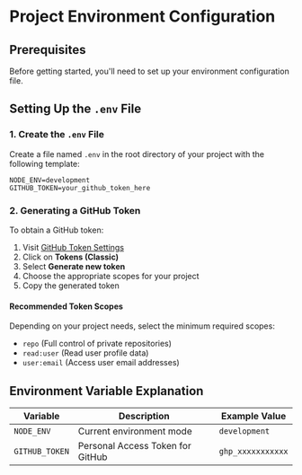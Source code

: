 # Project Environment Configuration

## Prerequisites

Before getting started, you'll need to set up your environment configuration file.

## Setting Up the `.env` File

### 1. Create the `.env` File

Create a file named `.env` in the root directory of your project with the following template:

```env
NODE_ENV=development
GITHUB_TOKEN=your_github_token_here
```

### 2. Generating a GitHub Token

To obtain a GitHub token:

1. Visit [GitHub Token Settings](https://github.com/settings/tokens)
2. Click on **Tokens (Classic)**
3. Select **Generate new token**
4. Choose the appropriate scopes for your project
5. Copy the generated token

#### Recommended Token Scopes

Depending on your project needs, select the minimum required scopes:
- `repo` (Full control of private repositories)
- `read:user` (Read user profile data)
- `user:email` (Access user email addresses)


## Environment Variable Explanation

| Variable     | Description                       | Example Value     |
|--------------|-----------------------------------|-------------------|
| `NODE_ENV`   | Current environment mode          | `development`     |
| `GITHUB_TOKEN` | Personal Access Token for GitHub | `ghp_xxxxxxxxxxx` |
